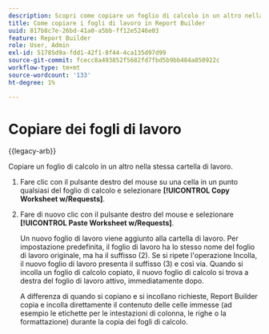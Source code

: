 ```yaml
---
description: Scopri come copiare un foglio di calcolo in un altro nella stessa cartella di lavoro.
title: Come copiare i fogli di lavoro in Report Builder
uuid: 817b8c7e-26bd-41a0-a5bb-ff12e5246e03
feature: Report Builder
role: User, Admin
exl-id: 51785d9a-fdd1-42f1-8f44-4ca135d97d99
source-git-commit: fcecc8a493852f5682fd7fbd5b9bb484a850922c
workflow-type: tm+mt
source-wordcount: '133'
ht-degree: 1%

---
```


# Copiare dei fogli di lavoro

{{legacy-arb}}

Copiare un foglio di calcolo in un altro nella stessa cartella di lavoro.

1. Fare clic con il pulsante destro del mouse su una cella in un punto qualsiasi del foglio di calcolo e selezionare **[!UICONTROL Copy Worksheet w/Requests]**.
1. Fare di nuovo clic con il pulsante destro del mouse e selezionare **[!UICONTROL Paste Worksheet w/Requests]**.

   Un nuovo foglio di lavoro viene aggiunto alla cartella di lavoro. Per impostazione predefinita, il foglio di lavoro ha lo stesso nome del foglio di lavoro originale, ma ha il suffisso (2). Se si ripete l&#39;operazione Incolla, il nuovo foglio di lavoro presenta il suffisso (3) e così via. Quando si incolla un foglio di calcolo copiato, il nuovo foglio di calcolo si trova a destra del foglio di lavoro attivo, immediatamente dopo.

   A differenza di quando si copiano e si incollano richieste, Report Builder copia e incolla direttamente il contenuto delle celle immesse (ad esempio le etichette per le intestazioni di colonna, le righe o la formattazione) durante la copia dei fogli di calcolo.
